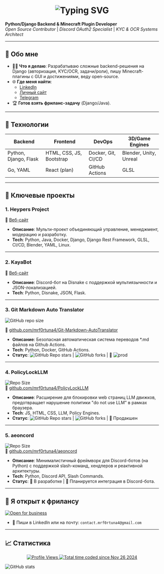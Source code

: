 
<div align="center">
  <h1>
    <img src="https://readme-typing-svg.herokuapp.com?font=Jetbrains+mono&size=40&duration=3000&color=238956&center=true&vCenter=true&width=435&lines=Привет;Я+Mr_Fortuna+👋;" alt="Typing SVG" />
  </h1>
</div>

**Python/Django Backend & Minecraft Plugin Developer**  
*Open Source Contributor* | *Discord OAuth2 Specialist* | *KYC & OCR Systems Architect*

---

## 🚀 Обо мне
- 👨‍💻 **Что я делаю**: Разрабатываю сложные backend-решения на Django (авторизация, KYC/OCR, задачи/роли), пишу Minecraft-плагины с GUI и достижениями, веду open-source.
- 🌐 **Где меня найти**:
  - [LinkedIn](https://www.linkedin.com/in/mrf0rtuna4)
  - [Личный сайт](https://fortuna.heypers.org/)
  - [Telegram](https://t.me/mr_fortuna)
- 🏆 **Готов взять фриланс-задачу** (Django/Java).

---

## 🔧 Технологии
| Backend               | Frontend    | DevOps      | 3D/Game Engines |
|-----------------------|-------------|-------------|-----------------|
| Python, Django, Flask | HTML, CSS, JS, Bootstrap | Docker, Git, CI/CD | Blender, Unity, Unreal |
| Go, YAML | React (plan) | GitHub Actions | GLSL            |

---

## 📂 Ключевые проекты

### 1. Heypers Project
🔗 [Веб-сайт](https://heypers.org/)
- **Описание**: Мульти-проект объединяющий управление, менеджмент, модерацию и разработку.
- **Tech**: Python, Java, Docker, Django, Django Rest Framework, GLSL, CI/CD, Blender, YAML, Linux.

---

### 2. KayaBot  
🔗 [Веб-сайт](https://kaya.heypers.org/)
- **Описание**: Discord-бот на Disnake с поддержкой мультиязычности и JSON-локализацией.  
- **Tech**: Python, Disnake, JSON, Flask.

---

### 3. Git Markdown Auto Translator
![GitHub repo size](https://img.shields.io/github/repo-size/mrf0rtuna4/Git-Markdown-AutoTranslator)

🔗 [github.com/mrf0rtuna4/Git-Markdown-AutoTranslator](https://github.com/mrf0rtuna4/Git-Markdown-AutoTranslator)
- **Описание**: Безопасная автоматическая система переводов *.md файлов на Github Actions.  
- **Tech**: Python, Docker, GitHub Actions.  
- **Статус**: ![GitHub Repo stars](https://img.shields.io/github/stars/mrf0rtuna4/Git-Markdown-AutoTranslator) | ![GitHub forks](https://img.shields.io/github/forks/mrf0rtuna4/Git-Markdown-AutoTranslator) | 🚀 ![prod](https://img.shields.io/github/actions/workflow/status/mrf0rtuna4/Git-Markdown-AutoTranslator/development.yml)

---

### 4. PolicyLockLLM  
![Repo Size](https://img.shields.io/github/repo-size/mrf0rtuna4/PolicyLockLLM)  
🔗 [github.com/mrf0rtuna4/PolicyLockLLM](https://github.com/mrf0rtuna4/PolicyLockLLM)  
- **Описание**: Расширение для блокировки web страниц LLM движков, предотвращает нарушение политики "do not use LLM" в рамках браузера.
- **Tech**: JS, HTML, CSS, LLM, Policy Engines.
- **Статус**: ![GitHub Repo stars](https://img.shields.io/github/stars/mrf0rtuna4/PolicyLockLLM) | ![GitHub forks](https://img.shields.io/github/forks/mrf0rtuna4/PolicyLockLLM) | 🚀 Продакшен

---

### 5. aeoncord  
![Repo Size](https://img.shields.io/github/repo-size/mrf0rtuna4/aeoncord)  
🔗 [github.com/mrf0rtuna4/aeoncord](https://github.com/mrf0rtuna4/aeoncord)  
- **Описание**: Минималистичный фреймворк для Discord-ботов (на Python) с поддержкой slash-команд, хендлеров и реактивной архитектуры.
- **Tech**: Python, Discord API, Slash Commands.
- **Статус**: 🧪 В разработке | 🔐 Планируется интеграция в Discord-бота.

---

## 💼 Я открыт к фрилансу  
[![Open for business](https://img.shields.io/badge/Open%20for-Freelance-green)](https://www.linkedin.com/in/mrf0rtuna4)
- 📩 Пиши в LinkedIn или на почту: `contact.mrf0rtuna4@gmail.com`

---

## 📈 Статистика

<div align="center">
  <a href="https://github.com/mrf0rtuna4">
    <img src="https://komarev.com/ghpvc/?username=mrf0rtuna4&style=flat-square&color=green&label=Profile+Views" alt="Profile Views" />
  </a>
  <a href="https://wakatime.com/@mr_fortuna"><img src="https://wakatime.com/badge/user/6cbc12fa-3e1e-4cbd-908d-0c349269741c.svg" alt="Total time coded since Nov 26 2024" /></a> 
</div>

![GitHub stats](https://github-readme-stats.vercel.app/api?username=mrf0rtuna4&show_icons=true&theme=radical
)
